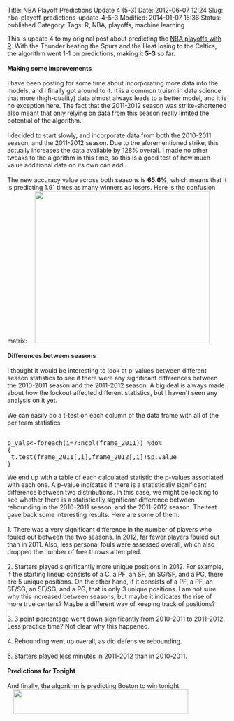 Title: NBA Playoff Predictions Update 4 (5-3)
Date: 2012-06-07 12:24
Slug: nba-playoff-predictions-update-4-5-3
Modified: 2014-01-07 15:36
Status: published
Category: 
Tags: R, NBA, playoffs, machine learning


<div class='post'>
This is update 4 to my original post about predicting the <a href="http://viksalgorithms.blogspot.com/2012/05/predicting-nba-finals-with-r.html">NBA playoffs with R</a>. With the Thunder beating the Spurs and the Heat losing to the Celtics, the algorithm went 1-1 on predictions, making it <b>5-3</b> so far.<br/><br/> <b>Making some improvements</b><br/><br/> I have been posting for some time about incorporating more data into the models, and I finally got around to it. It is a common truism in data science that more (high-quality) data almost always leads to a better model, and it is no exception here. The fact that the 2011-2012 season was strike-shortened also meant that only relying on data from this season really limited the potential of the algorithm.<br/><br/> I decided to start slowly, and incorporate data from both the 2010-2011 season, and the 2011-2012 season. Due to the aforementioned strike, this actually increases the data available by 128% overall. I made no other tweaks to the algorithm in this time, so this is a good test of how much value additional data on its own can add. <!--more--><br/><br/> The new accuracy value across both seasons is <b>65.6%</b>, which means that it is predicting 1.91 times as many winners as losers. Here is the confusion matrix: <a href="http://2.bp.blogspot.com/-ri892mJsYTA/T9D2rAa7wMI/AAAAAAAAAIw/-QNs2S5fV_A/s1600/conf_mat_new.png" imageanchor="1" style="margin-left:1em; margin-right:1em"><img border="0" height="347" width="400" src="http://2.bp.blogspot.com/-ri892mJsYTA/T9D2rAa7wMI/AAAAAAAAAIw/-QNs2S5fV_A/s400/conf_mat_new.png" /></a><br/><br/> <b>Differences between seasons</b><br/><br/> I thought it would be interesting to look at p-values between different season statistics to see if there were any significant differences between the 2010-2011 season and the 2011-2012 season. A big deal is always made about how the lockout affected different statistics, but I haven't seen any analysis on it yet.<br/><br/> We can easily do a t-test on each column of the data frame with all of the per team statistics: <pre><br />p_vals<-foreach(i=7:ncol(frame_2011)) %do%<br />{<br /> t.test(frame_2011[,i],frame_2012[,i])$p.value<br />}<br /></pre> We end up with a table of each calculated statistic the p-values associated with each one. A p-value indicates if there is a statistically significant difference between two distributions. In this case, we might be looking to see whether there is a statistically significant difference between rebounding in the 2010-2011 season, and the 2011-2012 season. The test gave back some interesting results. Here are some of them: <br/><br/> 1. There was a very significant difference in the number of players who fouled out between the two seasons. In 2012, far fewer players fouled out than in 2011. Also, less personal fouls were assessed overall, which also dropped the number of free throws attempted.<br/><br/> 2. Starters played significantly more unique positions in 2012. For example, if the starting lineup consists of a C, a PF, an SF, an SG/SF, and a PG, there are 5 unique positions. On the other hand, if it consists of a PF, a PF, an SF/SG, an SF/SG, and a PG, that is only 3 unique positions. I am not sure why this increased between seasons, but maybe it indicates the rise of more true centers? Maybe a different way of keeping track of positions?<br/><br/> 3. 3 point percentage went down significantly from 2010-2011 to 2011-2012. Less practice time? Not clear why this happened.<br/><br/> 4. Rebounding went up overall, as did defensive rebounding.<br/><br/> 5. Starters played less minutes in 2011-2012 than in 2010-2011.<br/><br/> <b>Predictions for Tonight</b><br/><br/> And finally, the algorithm is predicting Boston to win tonight: <a href="http://3.bp.blogspot.com/-AK0sJ_ud8ig/T9D4QIyMfMI/AAAAAAAAAI8/hyDtjgxaT1Y/s1600/update_4.png" imageanchor="1" style="margin-left:1em; margin-right:1em"><img border="0" height="55" width="400" src="http://3.bp.blogspot.com/-AK0sJ_ud8ig/T9D4QIyMfMI/AAAAAAAAAI8/hyDtjgxaT1Y/s400/update_4.png" /></a></div>